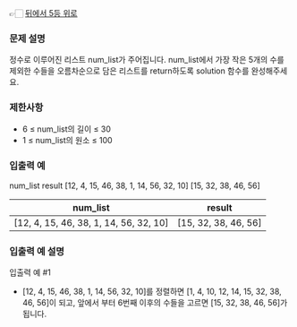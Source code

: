 👉🏻 [뒤에서 5등 위로](https://school.programmers.co.kr/learn/courses/30/lessons/181852)

### 문제 설명

정수로 이루어진 리스트 num_list가 주어집니다. num_list에서 가장 작은 5개의 수를 제외한 수들을 오름차순으로 담은 리스트를 return하도록 solution 함수를 완성해주세요.

### 제한사항

- 6 ≤ num_list의 길이 ≤ 30
- 1 ≤ num_list의 원소 ≤ 100

### 입출력 예

num_list result
[12, 4, 15, 46, 38, 1, 14, 56, 32, 10] [15, 32, 38, 46, 56]

| num_list                               | result               |
| -------------------------------------- | -------------------- |
| [12, 4, 15, 46, 38, 1, 14, 56, 32, 10] | [15, 32, 38, 46, 56] |

### 입출력 예 설명

입출력 예 #1

- [12, 4, 15, 46, 38, 1, 14, 56, 32, 10]를 정렬하면 [1, 4, 10, 12, 14, 15, 32, 38, 46, 56]이 되고, 앞에서 부터 6번째 이후의 수들을 고르면 [15, 32, 38, 46, 56]가 됩니다.
